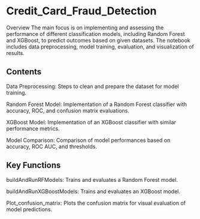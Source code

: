 # Credit_Card_Fraud_Detection

Overview
The main focus is on implementing and assessing the performance of different classification models, including Random Forest and XGBoost, to predict outcomes based on given datasets. The notebook includes data preprocessing, model training, evaluation, and visualization of results.

## Contents

Data Preprocessing: Steps to clean and prepare the dataset for model training.

Random Forest Model: Implementation of a Random Forest classifier with accuracy, ROC, and confusion matrix evaluations.

XGBoost Model: Implementation of an XGBoost classifier with similar performance metrics.

Model Comparison: Comparison of model performances based on accuracy, ROC AUC, and thresholds.


## Key Functions

buildAndRunRFModels: Trains and evaluates a Random Forest model.

buildAndRunXGBoostModels: Trains and evaluates an XGBoost model.

Plot_confusion_matrix: Plots the confusion matrix for visual evaluation of model predictions.
